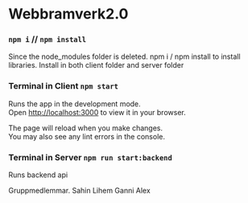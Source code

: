 # Webbramverk2.0
### `npm i` // `npm install` 
Since the node_modules folder is deleted. npm i / npm install to install libraries.
Install in both client folder and server folder


### Terminal in Client `npm start`

Runs the app in the development mode.\
Open [http://localhost:3000](http://localhost:3000) to view it in your browser.

The page will reload when you make changes.\
You may also see any lint errors in the console.


### Terminal in Server `npm run start:backend`

Runs backend api


Gruppmedlemmar.
Sahin
Lihem
Ganni
Alex
